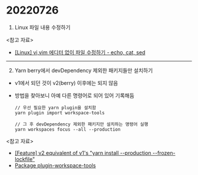 # 20220726

1. Linux 파일 내용 수정하기

<참고 자료>

- [[Linux] vi,vim 에디터 없이 파일 수정하기 - echo, cat, sed](https://veneas.tistory.com/entry/Linux-vivim-%EC%97%90%EB%94%94%ED%84%B0-%EC%97%86%EC%9D%B4-%ED%8C%8C%EC%9D%BC-%EC%88%98%EC%A0%95%ED%95%98%EA%B8%B0-echo-cat-sed)

---

2. Yarn berry에서 devDependency 제외한 패키지들만 설치하기

- v1에서 되던 것이 v2(berry) 이후에는 되지 않음
- 방법을 찾아보니 아예 다른 명령어로 되어 있어 기록해둠

  ```
  // 우선 필요한 yarn plugin을 설치함
  yarn plugin import workspace-tools

  // 그 후 devDependency 제외한 패키지만 설치하는 명령어 실행
  yarn workspaces focus --all --production
  ```

<참고 자료>

- [[Feature] v2 equivalent of v1's "yarn install --production --frozen-lockfile"](https://github.com/yarnpkg/berry/issues/2253#issuecomment-1118714893)
- [Package plugin-workspace-tools](https://yarnpkg.com/api/modules/plugin_workspace_tools.html)

